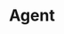 ---
title: Agent
# synonyms:
#     - Application Performance Monitoring
#     - Datadog APM
# related_terms:
#     - Tracing
#     - Distributed Tracing
definition: The Agent is a small application that runs on hosts. It executes checks and manages the flow of information from the host to the Datadog platform. The Agent is open source and compiled binaries are made available for Windows, macOS, and many flavors of Linux.  See the Agent documentation for more information.
linked: true
---